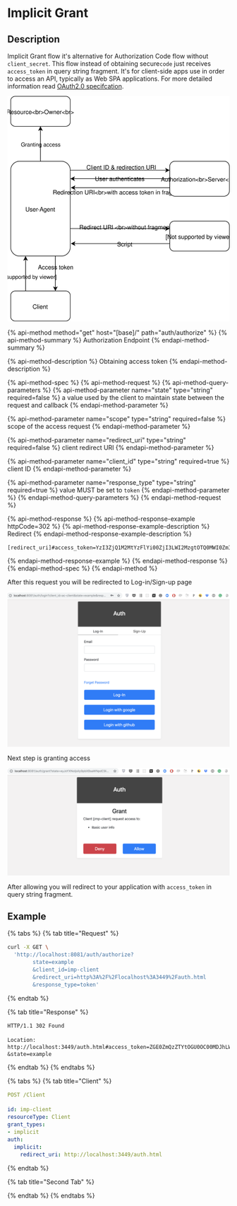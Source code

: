 # Implicit Grant

## Description

Implicit Grant flow it's alternative for Authorization Code flow without `client_secret`. This flow instead of obtaining secure`code` just receives `access_token` in query string fragment. It's for client-side apps use in order to access an API, typically as Web SPA applications. For more detailed information read [OAuth2.0 specifcation](https://tools.ietf.org/html/rfc6749#section-4.2).

![Basic scheme](../.gitbook/assets/untitled-diagram-page-4.svg)

{% api-method method="get" host="\[base\]/" path="auth/authorize" %}
{% api-method-summary %}
Authorization Endpoint
{% endapi-method-summary %}

{% api-method-description %}
Obtaining access token
{% endapi-method-description %}

{% api-method-spec %}
{% api-method-request %}
{% api-method-query-parameters %}
{% api-method-parameter name="state" type="string" required=false %}
a value used by the client to maintain state between the request and callback
{% endapi-method-parameter %}

{% api-method-parameter name="scope" type="string" required=false %}
scope of the access request
{% endapi-method-parameter %}

{% api-method-parameter name="redirect\_uri" type="string" required=false %}
client redirect URI
{% endapi-method-parameter %}

{% api-method-parameter name="client\_id" type="string" required=true %}
client ID
{% endapi-method-parameter %}

{% api-method-parameter name="response\_type" type="string" required=true %}
value MUST be set to `token`
{% endapi-method-parameter %}
{% endapi-method-query-parameters %}
{% endapi-method-request %}

{% api-method-response %}
{% api-method-response-example httpCode=302 %}
{% api-method-response-example-description %}
Redirect
{% endapi-method-response-example-description %}

```text
[redirect_uri]#access_token=YzI3ZjQ1M2MtYzFlYi00ZjI3LWI2MzgtOTQ0MWI0ZmIzZjBi&state=eyJoYXNoIjoiIy9pbXBsaWNpdC9iYXNpYyIsImZvcm0tZGF0YSI6eyJ0eXBlIjoiYmFzaWMiLCJiYXNpYyI6eyJjbGllbnQtaWQiOiJpbXAtY2xpZW50In19LCJmb3JtLXBhdGgiOiJpbXBsaWNpdC1wYWdlIn0%3D
```
{% endapi-method-response-example %}
{% endapi-method-response %}
{% endapi-method-spec %}
{% endapi-method %}

After this request you will be redirected to Log-in/Sign-up page

![Example](../.gitbook/assets/screenshot-2019-02-11-18.15.41.png)

Next step is granting access

![Example](../.gitbook/assets/screenshot-2019-02-11-19.47.39.png)

After allowing you will redirect to your application with `access_token` in query string fragment.

## Example

{% tabs %}
{% tab title="Request" %}
```bash
curl -X GET \
  'http://localhost:8081/auth/authorize?
        state=example
        &client_id=imp-client
        &redirect_uri=http%3A%2F%2Flocalhost%3A3449%2Fauth.html
        &response_type=token'
```
{% endtab %}

{% tab title="Response" %}
```text
HTTP/1.1 302 Found

Location: http://localhost:3449/auth.html#access_token=ZGE0ZmQzZTYtOGU0OC00MDJhLWFkN2ItZTg5ZmViYjdmNTQ2
&state=example
```
{% endtab %}
{% endtabs %}

{% tabs %}
{% tab title="Client" %}
```yaml
POST /Client

id: imp-client
resourceType: Client
grant_types:
- implicit
auth:
  implicit:
    redirect_uri: http://localhost:3449/auth.html
```
{% endtab %}

{% tab title="Second Tab" %}

{% endtab %}
{% endtabs %}


